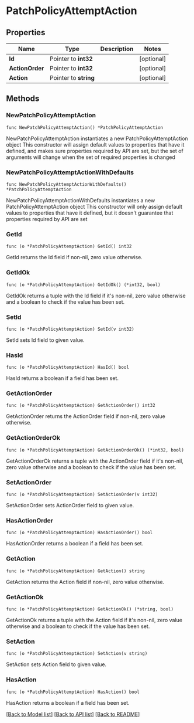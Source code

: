 # PatchPolicyAttemptAction

## Properties

Name | Type | Description | Notes
------------ | ------------- | ------------- | -------------
**Id** | Pointer to **int32** |  | [optional] 
**ActionOrder** | Pointer to **int32** |  | [optional] 
**Action** | Pointer to **string** |  | [optional] 

## Methods

### NewPatchPolicyAttemptAction

`func NewPatchPolicyAttemptAction() *PatchPolicyAttemptAction`

NewPatchPolicyAttemptAction instantiates a new PatchPolicyAttemptAction object
This constructor will assign default values to properties that have it defined,
and makes sure properties required by API are set, but the set of arguments
will change when the set of required properties is changed

### NewPatchPolicyAttemptActionWithDefaults

`func NewPatchPolicyAttemptActionWithDefaults() *PatchPolicyAttemptAction`

NewPatchPolicyAttemptActionWithDefaults instantiates a new PatchPolicyAttemptAction object
This constructor will only assign default values to properties that have it defined,
but it doesn't guarantee that properties required by API are set

### GetId

`func (o *PatchPolicyAttemptAction) GetId() int32`

GetId returns the Id field if non-nil, zero value otherwise.

### GetIdOk

`func (o *PatchPolicyAttemptAction) GetIdOk() (*int32, bool)`

GetIdOk returns a tuple with the Id field if it's non-nil, zero value otherwise
and a boolean to check if the value has been set.

### SetId

`func (o *PatchPolicyAttemptAction) SetId(v int32)`

SetId sets Id field to given value.

### HasId

`func (o *PatchPolicyAttemptAction) HasId() bool`

HasId returns a boolean if a field has been set.

### GetActionOrder

`func (o *PatchPolicyAttemptAction) GetActionOrder() int32`

GetActionOrder returns the ActionOrder field if non-nil, zero value otherwise.

### GetActionOrderOk

`func (o *PatchPolicyAttemptAction) GetActionOrderOk() (*int32, bool)`

GetActionOrderOk returns a tuple with the ActionOrder field if it's non-nil, zero value otherwise
and a boolean to check if the value has been set.

### SetActionOrder

`func (o *PatchPolicyAttemptAction) SetActionOrder(v int32)`

SetActionOrder sets ActionOrder field to given value.

### HasActionOrder

`func (o *PatchPolicyAttemptAction) HasActionOrder() bool`

HasActionOrder returns a boolean if a field has been set.

### GetAction

`func (o *PatchPolicyAttemptAction) GetAction() string`

GetAction returns the Action field if non-nil, zero value otherwise.

### GetActionOk

`func (o *PatchPolicyAttemptAction) GetActionOk() (*string, bool)`

GetActionOk returns a tuple with the Action field if it's non-nil, zero value otherwise
and a boolean to check if the value has been set.

### SetAction

`func (o *PatchPolicyAttemptAction) SetAction(v string)`

SetAction sets Action field to given value.

### HasAction

`func (o *PatchPolicyAttemptAction) HasAction() bool`

HasAction returns a boolean if a field has been set.


[[Back to Model list]](../README.md#documentation-for-models) [[Back to API list]](../README.md#documentation-for-api-endpoints) [[Back to README]](../README.md)


